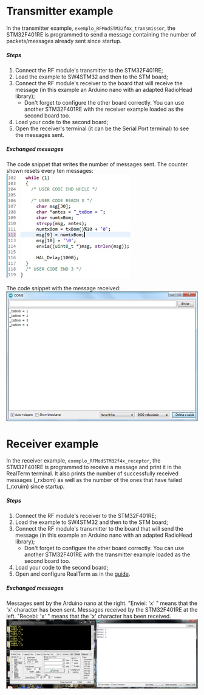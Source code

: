 # Transmitter example
In the transmitter example, `exemplo_RFModSTM32f4x_transmissor`, the STM32F401RE is programmed to send a message containing the number of packets/messages already sent since startup.
##### Steps
1. Connect the RF module's transmitter to the STM32F401RE;
2. Load the example to SW4STM32 and then to the STM board;
3. Connect the RF module's receiver to the board that will receive the message (in this example an Arduino nano with an adapted RadioHead library);
   - Don't forget to configure the other board correctly. You can use another STM32F401RE with the receiver example loaded as the second board too.
4. Load your code to the second board;
5. Open the receiver's terminal (it can be the Serial Port terminal) to see the messages sent.
##### Exchanged messages
The code snippet that writes the number of messages sent. The counter shown resets every ten messages:
![TesteTransmissor2](https://github.com/GabPGomes/433MHz_RF_Module_STM32F4x/blob/main/images/TesteTransmissor2.jpg)

The code snippet with the message received:
![TesteTransmissor1](https://github.com/GabPGomes/433MHz_RF_Module_STM32F4x/blob/main/images/TesteTransmissor1.jpg)

# Receiver example
In the receiver example, `exemplo_RFModSTM32f4x_receptor`, the STM32F401RE is programmed to receive a message and print it in the RealTerm terminal. It also prints the number of successfully received messages (_rxbom) as well as the number of the ones that have failed (_rxruim) since startup.
##### Steps
1. Connect the RF module's receiver to the STM32F401RE;
2. Load the example to SW4STM32 and then to the STM board;
3. Connect the RF module's transmitter to the board that will send the message (in this example an Arduino nano with an adapted RadioHead library);
   - Don't forget to configure the other board correctly. You can use another STM32F401RE with the transmitter example loaded as the second board too.
4. Load your code to the second board;
5. Open and configure RealTerm as in the [guide](https://github.com/GabPGomes/433MHz_RF_Module_STM32F4x/wiki/RealTerm-configuration).
##### Exchanged messages
Messages sent by the Arduino nano at the right. "Enviei: 'x' " means that the 'x' character has been sent. Messages received by the STM32F401RE at the left. "Recebi: 'x' " means that the 'x' character has been received.
![TesteReceptor](https://github.com/GabPGomes/433MHz_RF_Module_STM32F4x/blob/main/images/TesteReceptor.jpg)
